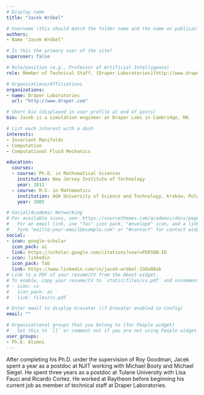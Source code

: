```yaml
---
# Display name
title: "Jacek Wróbel"

# Username (this should match the folder name and the name on publications)
authors:
- Name "Jacek Wróbel"

# Is this the primary user of the site?
superuser: false

# Role/position (e.g., Professor of Artificial Intelligence)
role: Member of Technical Staff, [Draper Laboratories](http://www.draper.com)

# Organizations/Affiliations
organizations:
- name: Draper Laboratories
  url: "http://www.draper.com"

# Short bio (displayed in user profile at end of posts)
bio: Jacek is a simulation engineer at Draper Labs in Cambridge, MA.

# List each interest with a dash
interests:
- Invariant Manifolds
- Computation
- Computational Fluid Mechanics

education:
  courses:
  - course: Ph.D. in Mathematical Sciences
    institution: New Jersey Institute of Technology
    year: 2011
  - course: M.S. in Mathematics
    institution: AGH University of Science and Technology, Kraków, Poland
    year: 2005

# Social/Academic Networking
# For available icons, see: https://sourcethemes.com/academic/docs/page-builder/#icons
#   For an email link, use "fas" icon pack, "envelope" icon, and a link in the
#   form "mailto:your-email@example.com" or "#contact" for contact widget.
social:
- icon: google-scholar
  icon_pack: ai
  link: https://scholar.google.com/citations?user=PERSON-ID
- icon: linkedin
  icon_pack: fab
  link: https://www.linkedin.com/in/jacek-wróbel-338a08ab
# Link to a PDF of your resume/CV from the About widget.
# To enable, copy your resume/CV to `static/files/cv.pdf` and uncomment the lines below.
# - icon: cv
#   icon_pack: ai
#   link: files/cv.pdf

# Enter email to display Gravatar (if Gravatar enabled in Config)
email: ""

# Organizational groups that you belong to (for People widget)
#   Set this to `[]` or comment out if you are not using People widget.
user_groups:
- Ph.D. Alumni
---
```

After completing his Ph.D. under the supervision of Roy Goodman, Jacek spent a year as a postdoc at NJIT working with Michael Booty and Michael Siegel. He spent three years as a postdoc at Tulane University with Lisa Fauci and Ricardo Cortez. He worked at Raytheon before beginning his current job as member of technical staff at Draper Laboratories.